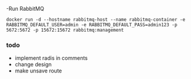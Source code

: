 -Run RabbitMQ

`docker run -d --hostname rabbitmq-host --name rabbitmq-container -e RABBITMQ_DEFAULT_USER=admin -e RABBITMQ_DEFAULT_PASS=admin123 -p 5672:5672 -p 15672:15672 rabbitmq:management`

### todo
- implement radis in comments
- change design
- make unsave route
